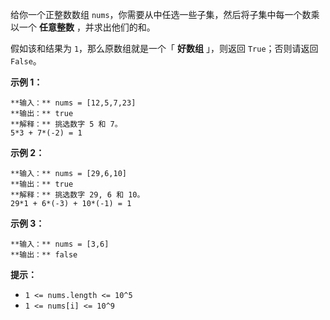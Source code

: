 给你一个正整数数组 `nums`，你需要从中任选一些子集，然后将子集中每一个数乘以一个 **任意整数** ，并求出他们的和。

假如该和结果为 `1`，那么原数组就是一个「 **好数组** 」，则返回 `True`；否则请返回 `False`。



**示例 1：**

    
    
    **输入：** nums = [12,5,7,23]
    **输出：** true
    **解释：** 挑选数字 5 和 7。
    5*3 + 7*(-2) = 1
    

**示例 2：**

    
    
    **输入：** nums = [29,6,10]
    **输出：** true
    **解释：** 挑选数字 29, 6 和 10。
    29*1 + 6*(-3) + 10*(-1) = 1
    

**示例 3：**

    
    
    **输入：** nums = [3,6]
    **输出：** false
    



**提示：**

  * `1 <= nums.length <= 10^5`
  * `1 <= nums[i] <= 10^9`

